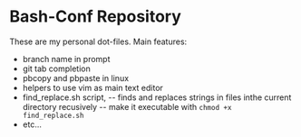 # Bash-Conf Repository

These are my personal dot-files. Main features:

- branch name in prompt
- git tab completion
- pbcopy and pbpaste in linux
- helpers to use vim as main text editor
- find_replace.sh script, 
-- finds and replaces strings in files inthe current directory recusively
-- make it executable with `chmod +x find_replace.sh`
- etc...
